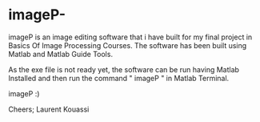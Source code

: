 # imageP-
imageP is an image editing software that i have built for my final project in Basics Of Image Processing Courses. The software has been built using Matlab and Matlab Guide Tools.

As the exe file is not ready yet, the software can be run having Matlab Installed and then run the command " imageP " in Matlab Terminal.

imageP :)

Cheers;
Laurent Kouassi
